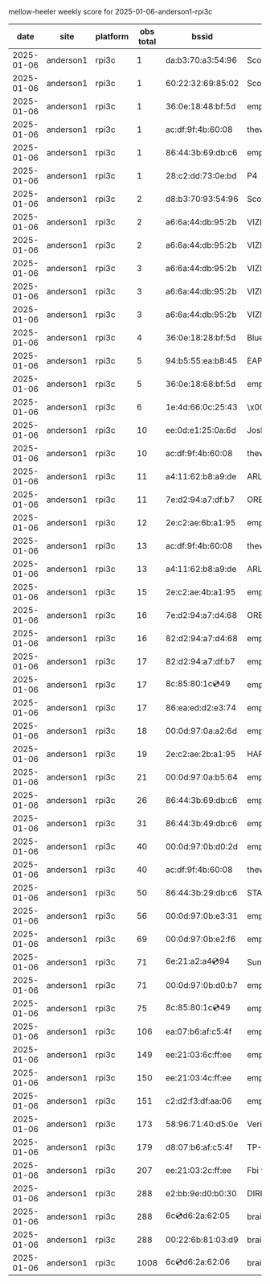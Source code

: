 mellow-heeler weekly score for 2025-01-06-anderson1-rpi3c

|date|site|platform|obs total|bssid|ssid|
|--|--|--|--|--|--|
|2025-01-06|anderson1|rpi3c|1|da:b3:70:a3:54:96|Scott IoT Wifi|
|2025-01-06|anderson1|rpi3c|1|60:22:32:69:85:02|Scott WiFi|
|2025-01-06|anderson1|rpi3c|1|36:0e:18:48:bf:5d|empty_ssid|
|2025-01-06|anderson1|rpi3c|1|ac:df:9f:4b:60:08|theweef|
|2025-01-06|anderson1|rpi3c|1|86:44:3b:69:db:c6|empty_ssid|
|2025-01-06|anderson1|rpi3c|1|28:c2:dd:73:0e:bd|P4|
|2025-01-06|anderson1|rpi3c|2|d8:b3:70:93:54:96|Scott WiFi|
|2025-01-06|anderson1|rpi3c|2|a6:6a:44:db:95:2b|VIZIOCastAudio1112|
|2025-01-06|anderson1|rpi3c|2|a6:6a:44:db:95:2b|VIZIOCastAudio9430|
|2025-01-06|anderson1|rpi3c|3|a6:6a:44:db:95:2b|VIZIOCastAudio3842|
|2025-01-06|anderson1|rpi3c|3|a6:6a:44:db:95:2b|VIZIOCastAudio5585|
|2025-01-06|anderson1|rpi3c|3|a6:6a:44:db:95:2b|VIZIOCastAudio2025|
|2025-01-06|anderson1|rpi3c|4|36:0e:18:28:bf:5d|Bluelotus|
|2025-01-06|anderson1|rpi3c|5|94:b5:55:ea:b8:45|EAP-7D752|
|2025-01-06|anderson1|rpi3c|5|36:0e:18:68:bf:5d|empty_ssid|
|2025-01-06|anderson1|rpi3c|6|1e:4d:66:0c:25:43|\x00\x00\x00\x00\x00\x00\x00\x00\x00\x00\x00\x00\x00\x00\x00\x00\x00\x00\x00\x00\x00|
|2025-01-06|anderson1|rpi3c|10|ee:0d:e1:25:0a:6d|JoshLily|
|2025-01-06|anderson1|rpi3c|10|ac:df:9f:4b:60:08|theweef|
|2025-01-06|anderson1|rpi3c|11|a4:11:62:b8:a9:de|ARLO_VMB_5728706419|
|2025-01-06|anderson1|rpi3c|11|7e:d2:94:a7:df:b7|ORBI67|
|2025-01-06|anderson1|rpi3c|12|2e:c2:ae:6b:a1:95|empty_ssid|
|2025-01-06|anderson1|rpi3c|13|ac:df:9f:4b:60:08|theweef|
|2025-01-06|anderson1|rpi3c|13|a4:11:62:b8:a9:de|ARLO_VMB_5728706419|
|2025-01-06|anderson1|rpi3c|15|2e:c2:ae:4b:a1:95|empty_ssid|
|2025-01-06|anderson1|rpi3c|16|7e:d2:94:a7:d4:68|ORBI67|
|2025-01-06|anderson1|rpi3c|16|82:d2:94:a7:d4:68|empty_ssid|
|2025-01-06|anderson1|rpi3c|17|82:d2:94:a7:df:b7|empty_ssid|
|2025-01-06|anderson1|rpi3c|17|8c:85:80:1c:cd:49|empty_ssid|
|2025-01-06|anderson1|rpi3c|17|86:ea:ed:d2:e3:74|empty_ssid|
|2025-01-06|anderson1|rpi3c|18|00:0d:97:0a:a2:6d|empty_ssid|
|2025-01-06|anderson1|rpi3c|19|2e:c2:ae:2b:a1:95|HARMON|
|2025-01-06|anderson1|rpi3c|21|00:0d:97:0a:b5:64|empty_ssid|
|2025-01-06|anderson1|rpi3c|26|86:44:3b:69:db:c6|empty_ssid|
|2025-01-06|anderson1|rpi3c|31|86:44:3b:49:db:c6|empty_ssid|
|2025-01-06|anderson1|rpi3c|40|00:0d:97:0b:d0:2d|empty_ssid|
|2025-01-06|anderson1|rpi3c|40|ac:df:9f:4b:60:08|theweef|
|2025-01-06|anderson1|rpi3c|50|86:44:3b:29:db:c6|STARLORD|
|2025-01-06|anderson1|rpi3c|56|00:0d:97:0b:e3:31|empty_ssid|
|2025-01-06|anderson1|rpi3c|69|00:0d:97:0b:e2:f6|empty_ssid|
|2025-01-06|anderson1|rpi3c|71|6e:21:a2:a4:cd:94|SunPower21450|
|2025-01-06|anderson1|rpi3c|71|00:0d:97:0b:d0:b7|empty_ssid|
|2025-01-06|anderson1|rpi3c|75|8c:85:80:1c:cd:49|empty_ssid|
|2025-01-06|anderson1|rpi3c|106|ea:07:b6:af:c5:4f|empty_ssid|
|2025-01-06|anderson1|rpi3c|149|ee:21:03:6c:ff:ee|empty_ssid|
|2025-01-06|anderson1|rpi3c|150|ee:21:03:4c:ff:ee|empty_ssid|
|2025-01-06|anderson1|rpi3c|151|c2:d2:f3:df:aa:06|empty_ssid|
|2025-01-06|anderson1|rpi3c|173|58:96:71:40:d5:0e|Verizon_SLMG6B|
|2025-01-06|anderson1|rpi3c|179|d8:07:b6:af:c5:4f|TP-Link_C54F|
|2025-01-06|anderson1|rpi3c|207|ee:21:03:2c:ff:ee|Fbi van 13|
|2025-01-06|anderson1|rpi3c|288|e2:bb:9e:d0:b0:30|DIRECT-9ED03030|
|2025-01-06|anderson1|rpi3c|288|6c:cd:d6:2a:62:05|braingang2_5GEXT|
|2025-01-06|anderson1|rpi3c|288|00:22:6b:81:03:d9|braingang2|
|2025-01-06|anderson1|rpi3c|1008|6c:cd:d6:2a:62:06|braingang2_2GEXT|
